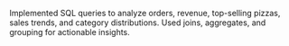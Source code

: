 Implemented SQL queries to analyze orders, revenue, top-selling pizzas, sales trends, and category distributions. Used joins, aggregates, and grouping for actionable insights.
